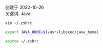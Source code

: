 创建于 2022-10-26<br>
关键词: Java.

```sh
vim ~/.zshrc

export JAVA_HOME=$(/usr/libexec/java_home)

source ~/.zshrc
```



